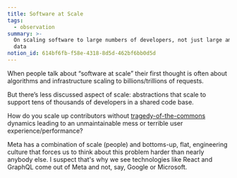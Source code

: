 ```yaml
---
title: Software at Scale
tags:
  - observation
summary: >-
  On scaling software to large numbers of developers, not just large amounts of
  data
notion_id: 614bf6fb-f58e-4318-8d5d-462bf6bb0d5d
---
```

When people talk about “software at scale” their first thought is often about algorithms and infrastructure scaling to billions/trillions of requests.

But there’s less discussed aspect of scale: abstractions that scale to support tens of thousands of developers in a shared code base.

How do you scale up contributors without [tragedy-of-the-commons](https://en.m.wikipedia.org/wiki/Tragedy_of_the_commons) dynamics leading to an unmaintainable mess or terrible user experience/performance?

Meta has a combination of scale (people) and bottoms-up, flat, engineering culture that forces us to think about this problem harder than nearly anybody else. I suspect that's why we see technologies like React and GraphQL come out of Meta and not, say, Google or Microsoft.
